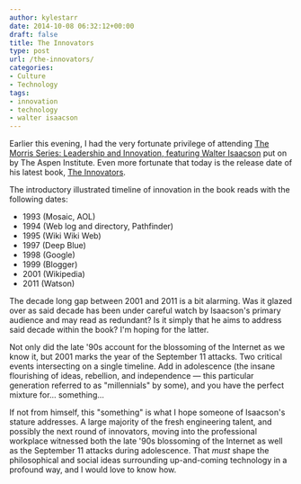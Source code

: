 ```yaml
---
author: kylestarr
date: 2014-10-08 06:32:12+00:00
draft: false
title: The Innovators
type: post
url: /the-innovators/
categories:
- Culture
- Technology
tags:
- innovation
- technology
- walter isaacson
---
```


Earlier this evening, I had the very fortunate privilege of attending [The Morris Series: Leadership and Innovation, featuring Walter Isaacson](http://www.aspeninstitute.org/events/2014/10/07/morris-series-leadership-innovation-featuring-walter-isaacson) put on by The Aspen Institute. Even more fortunate that today is the release date of his latest book, [The Innovators](https://itun.es/us/kwW4Y.l).

The introductory illustrated timeline of innovation in the book reads with the following dates:

- 1993 (Mosaic, AOL)
- 1994 (Web log and directory, Pathfinder)
- 1995 (Wiki Wiki Web)
- 1997 (Deep Blue)
- 1998 (Google)
- 1999 (Blogger)
- 2001 (Wikipedia)
- 2011 (Watson)

The decade long gap between 2001 and 2011 is a bit alarming. Was it glazed over as said decade has been under careful watch by Isaacson's primary audience and may read as redundant? Is it simply that he aims to address said decade within the book? I'm hoping for the latter.

Not only did the late '90s account for the blossoming of the Internet as we know it, but 2001 marks the year of the September 11 attacks. Two critical events intersecting on a single timeline. Add in adolescence (the insane flourishing of ideas, rebellion, and independence — this particular generation referred to as "millennials" by some), and you have the perfect mixture for... something...

If not from himself, this "something" is what I hope someone of Isaacson's stature addresses. A large majority of the fresh engineering talent, and possibly the next round of innovators, moving into the professional workplace witnessed both the late '90s blossoming of the Internet as well as the September 11 attacks during adolescence. That _must_ shape the philosophical and social ideas surrounding up-and-coming technology in a profound way, and I would love to know how.
